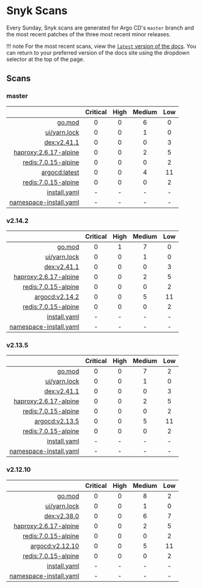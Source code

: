 # Snyk Scans

Every Sunday, Snyk scans are generated for Argo CD's `master` branch and the most recent patches of the three most
recent minor releases.

!!! note
    For the most recent scans, view the [`latest` version of the docs](https://argo-cd.readthedocs.io/en/latest/snyk/).
    You can return to your preferred version of the docs site using the dropdown selector at the top of the page.

## Scans

### master

|    | Critical | High | Medium | Low |
|---:|:--------:|:----:|:------:|:---:|
| [go.mod](master/argocd-test.html) | 0 | 0 | 6 | 0 |
| [ui/yarn.lock](master/argocd-test.html) | 0 | 0 | 1 | 0 |
| [dex:v2.41.1](master/ghcr.io_dexidp_dex_v2.41.1.html) | 0 | 0 | 0 | 3 |
| [haproxy:2.6.17-alpine](master/public.ecr.aws_docker_library_haproxy_2.6.17-alpine.html) | 0 | 0 | 2 | 5 |
| [redis:7.0.15-alpine](master/public.ecr.aws_docker_library_redis_7.0.15-alpine.html) | 0 | 0 | 0 | 2 |
| [argocd:latest](master/quay.io_argoproj_argocd_latest.html) | 0 | 0 | 4 | 11 |
| [redis:7.0.15-alpine](master/redis_7.0.15-alpine.html) | 0 | 0 | 0 | 2 |
| [install.yaml](master/argocd-iac-install.html) | - | - | - | - |
| [namespace-install.yaml](master/argocd-iac-namespace-install.html) | - | - | - | - |

### v2.14.2

|    | Critical | High | Medium | Low |
|---:|:--------:|:----:|:------:|:---:|
| [go.mod](v2.14.2/argocd-test.html) | 0 | 1 | 7 | 0 |
| [ui/yarn.lock](v2.14.2/argocd-test.html) | 0 | 0 | 1 | 0 |
| [dex:v2.41.1](v2.14.2/ghcr.io_dexidp_dex_v2.41.1.html) | 0 | 0 | 0 | 3 |
| [haproxy:2.6.17-alpine](v2.14.2/public.ecr.aws_docker_library_haproxy_2.6.17-alpine.html) | 0 | 0 | 2 | 5 |
| [redis:7.0.15-alpine](v2.14.2/public.ecr.aws_docker_library_redis_7.0.15-alpine.html) | 0 | 0 | 0 | 2 |
| [argocd:v2.14.2](v2.14.2/quay.io_argoproj_argocd_v2.14.2.html) | 0 | 0 | 5 | 11 |
| [redis:7.0.15-alpine](v2.14.2/redis_7.0.15-alpine.html) | 0 | 0 | 0 | 2 |
| [install.yaml](v2.14.2/argocd-iac-install.html) | - | - | - | - |
| [namespace-install.yaml](v2.14.2/argocd-iac-namespace-install.html) | - | - | - | - |

### v2.13.5

|    | Critical | High | Medium | Low |
|---:|:--------:|:----:|:------:|:---:|
| [go.mod](v2.13.5/argocd-test.html) | 0 | 0 | 7 | 2 |
| [ui/yarn.lock](v2.13.5/argocd-test.html) | 0 | 0 | 1 | 0 |
| [dex:v2.41.1](v2.13.5/ghcr.io_dexidp_dex_v2.41.1.html) | 0 | 0 | 0 | 3 |
| [haproxy:2.6.17-alpine](v2.13.5/public.ecr.aws_docker_library_haproxy_2.6.17-alpine.html) | 0 | 0 | 2 | 5 |
| [redis:7.0.15-alpine](v2.13.5/public.ecr.aws_docker_library_redis_7.0.15-alpine.html) | 0 | 0 | 0 | 2 |
| [argocd:v2.13.5](v2.13.5/quay.io_argoproj_argocd_v2.13.5.html) | 0 | 0 | 5 | 11 |
| [redis:7.0.15-alpine](v2.13.5/redis_7.0.15-alpine.html) | 0 | 0 | 0 | 2 |
| [install.yaml](v2.13.5/argocd-iac-install.html) | - | - | - | - |
| [namespace-install.yaml](v2.13.5/argocd-iac-namespace-install.html) | - | - | - | - |

### v2.12.10

|    | Critical | High | Medium | Low |
|---:|:--------:|:----:|:------:|:---:|
| [go.mod](v2.12.10/argocd-test.html) | 0 | 0 | 8 | 2 |
| [ui/yarn.lock](v2.12.10/argocd-test.html) | 0 | 0 | 1 | 0 |
| [dex:v2.38.0](v2.12.10/ghcr.io_dexidp_dex_v2.38.0.html) | 0 | 0 | 6 | 7 |
| [haproxy:2.6.17-alpine](v2.12.10/public.ecr.aws_docker_library_haproxy_2.6.17-alpine.html) | 0 | 0 | 2 | 5 |
| [redis:7.0.15-alpine](v2.12.10/public.ecr.aws_docker_library_redis_7.0.15-alpine.html) | 0 | 0 | 0 | 2 |
| [argocd:v2.12.10](v2.12.10/quay.io_argoproj_argocd_v2.12.10.html) | 0 | 0 | 5 | 11 |
| [redis:7.0.15-alpine](v2.12.10/redis_7.0.15-alpine.html) | 0 | 0 | 0 | 2 |
| [install.yaml](v2.12.10/argocd-iac-install.html) | - | - | - | - |
| [namespace-install.yaml](v2.12.10/argocd-iac-namespace-install.html) | - | - | - | - |
